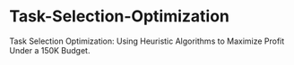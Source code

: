 # Task-Selection-Optimization
Task Selection Optimization: Using Heuristic Algorithms to Maximize Profit Under a 150K Budget.
